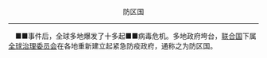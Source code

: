 <p align="center">防区国</p>

****

&emsp;■■事件后，全球多地爆发了十多起■■病毒危机。多地政府垮台，[联合国]()下属[全球治理委员会]()在各地重新建立起紧急防疫政府，通称之为防区国。
